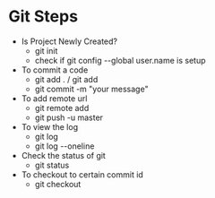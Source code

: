 # Git Steps #

* Is Project Newly Created?
	* git init
	* check if git config --global user.name is setup
* To commit a code
	* git add . / git add <filename>
	* git commit -m "your message"
* To add remote url
	* git remote add <name> <remote url from github for gitlab>
	* git push -u <name> master
* To view the log
	* git log
	* git log --oneline
* Check the status of git
	* git status
* To checkout to certain commit id
	* git checkout <commit-id>